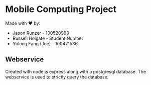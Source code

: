# Mobile Computing Project

Made with :heart: by:
- Jason Runzer - 100520993
- Russell Holgate - Student Number
- Yulong Fang (Joe) - 100471536

## Webservice

Created with node.js express along with a postgresql database.
The webservice is used to strictly query the database.
